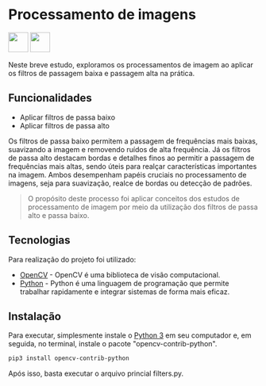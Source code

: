 # Processamento de imagens
<img loading="lazy" src="https://cdn.jsdelivr.net/gh/devicons/devicon@latest/icons/python/python-original-wordmark.svg" width="40" height="40"/> <img loading="lazy" src="https://cdn.jsdelivr.net/gh/devicons/devicon@latest/icons/opencv/opencv-original-wordmark.svg" width="40" height="40"/>
          
Neste breve estudo, exploramos os processamentos de imagem ao aplicar os filtros de passagem baixa e passagem alta na prática.

## Funcionalidades

- Aplicar filtros de passa baixo
- Aplicar filtros de passa alto

Os filtros de passa baixo permitem a passagem de frequências mais baixas, suavizando a imagem e removendo ruídos de alta frequência. Já os filtros de passa alto destacam bordas e detalhes finos ao permitir a passagem de frequências mais altas, sendo úteis para realçar características importantes na imagem. Ambos desempenham papéis cruciais no processamento de imagens, seja para suavização, realce de bordas ou detecção de padrões.

>O propósito deste processo foi aplicar conceitos dos estudos de 
>processamento de imagem por meio da utilização dos 
>filtros de passa alto e passa baixo.

## Tecnologias

Para realização do projeto foi utilizado:

- [OpenCV](https://opencv.org) - OpenCV é uma biblioteca de visão computacional.
- [Python](https://www.python.org) - Python é uma linguagem de programação que permite trabalhar rapidamente e integrar sistemas de forma mais eficaz.

## Instalação

Para executar, simplesmente instale o [Python 3](https://www.python.org) em seu computador e, em seguida, no terminal, instale o pacote "opencv-contrib-python".

```sh
pip3 install opencv-contrib-python
```
Após isso, basta executar o arquivo princial filters.py.

